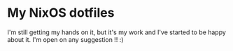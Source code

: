 # My NixOS dotfiles

I'm still getting my hands on it, but it's my work and I've started to be happy about it. I'm open on any suggestion !! :)
